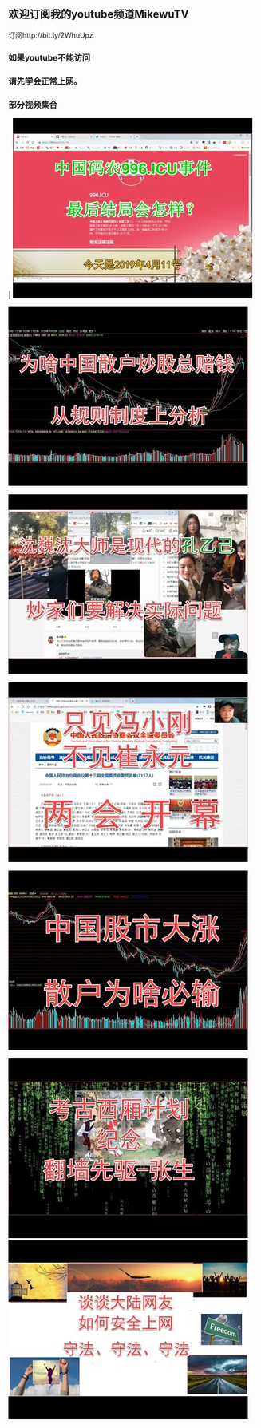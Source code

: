 ## 欢迎订阅我的youtube频道MikewuTV
订阅http://bit.ly/2WhuUpz

### 如果youtube不能访问
### 请先学会正常上网。

### 部分视频集合


| [![996结局](image/6a7067.jpeg)](https://www.youtube.com/embed/NuP_iOCEocg) 




[![sanhu](/image/gushihult.jpg)](https://www.youtube.com/watch?v=Qi32LRFolew)

[![sanhu](/image/hqdefauddlt.jpg)](https://www.youtube.com/watch?v=uIYG88S5HaA)

[![sanhu](/image/hqdefauleet.jpg)](https://www.youtube.com/watch?v=nZdZ3QV7fY0)

[![sanhu](/image/hqdefault1.jpg)](https://www.youtube.com/watch?v=-lKluIO29IY)

[![sanhu](/image/hqdefault2.jpg)](https://www.youtube.com/watch?v=OpO43MLHu1E)
[![sanhu](/image/hqdefault3.jpg)](https://www.youtube.com/watch?v=AOV6uZamSxo)


